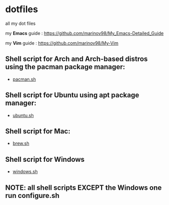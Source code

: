 # dotfiles
all my dot files

my **Emacs** guide : https://github.com/marinov98/My_Emacs-Detailed_Guide

my **Vim**  guide : https://github.com/marinov98/My-Vim


## Shell script for Arch and Arch-based distros using the pacman package manager: 
  - [pacman.sh](https://github.com/marinov98/dotfiles/blob/master/pacman.sh)
## Shell script for Ubuntu using apt package manager: 
  - [ubuntu.sh](https://github.com/marinov98/dotfiles/blob/master/ubuntu.sh)
## Shell script for Mac:
  - [brew.sh](https://github.com/marinov98/dotfiles/blob/master/brew.sh)
## Shell script for Windows
- [windows.sh](https://github.com/marinov98/dotfiles/blob/master/windows.sh)
  
## NOTE: all shell scripts EXCEPT the Windows one run configure.sh 

